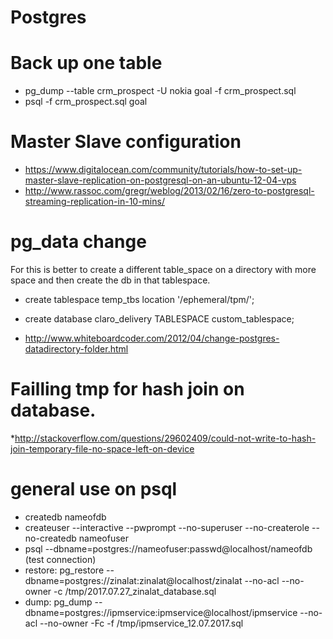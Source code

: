 # Postgres

# Back up one table

* pg_dump --table crm_prospect  -U nokia goal -f crm_prospect.sql
* psql -f crm_prospect.sql goal

# Master Slave configuration

* https://www.digitalocean.com/community/tutorials/how-to-set-up-master-slave-replication-on-postgresql-on-an-ubuntu-12-04-vps
* http://www.rassoc.com/gregr/weblog/2013/02/16/zero-to-postgresql-streaming-replication-in-10-mins/

# pg_data change

For this is better to create a different table_space on a directory with more space 
and then create the db in that tablespace. 
* create tablespace temp_tbs location '/ephemeral/tpm/';
*  create database claro_delivery TABLESPACE custom_tablespace;


* http://www.whiteboardcoder.com/2012/04/change-postgres-datadirectory-folder.html


# Failling tmp for hash join on database. 

*http://stackoverflow.com/questions/29602409/could-not-write-to-hash-join-temporary-file-no-space-left-on-device

# general use on psql 

* createdb nameofdb
* createuser --interactive --pwprompt --no-superuser --no-createrole --no-createdb nameofuser
* psql --dbname=postgres://nameofuser:passwd@localhost/nameofdb   (test connection)
* restore: pg_restore --dbname=postgres://zinalat:zinalat@localhost/zinalat  --no-acl --no-owner -c /tmp/2017.07.27_zinalat_database.sql
* dump: pg_dump --dbname=postgres://ipmservice:ipmservice@localhost/ipmservice --no-acl  --no-owner -Fc -f /tmp/ipmservice_12.07.2017.sql


